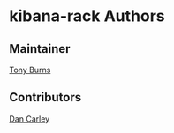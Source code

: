 # kibana-rack Authors

## Maintainer

[Tony Burns](https://github.com/tabolario)

## Contributors

[Dan Carley](https://github.com/dcarley)
